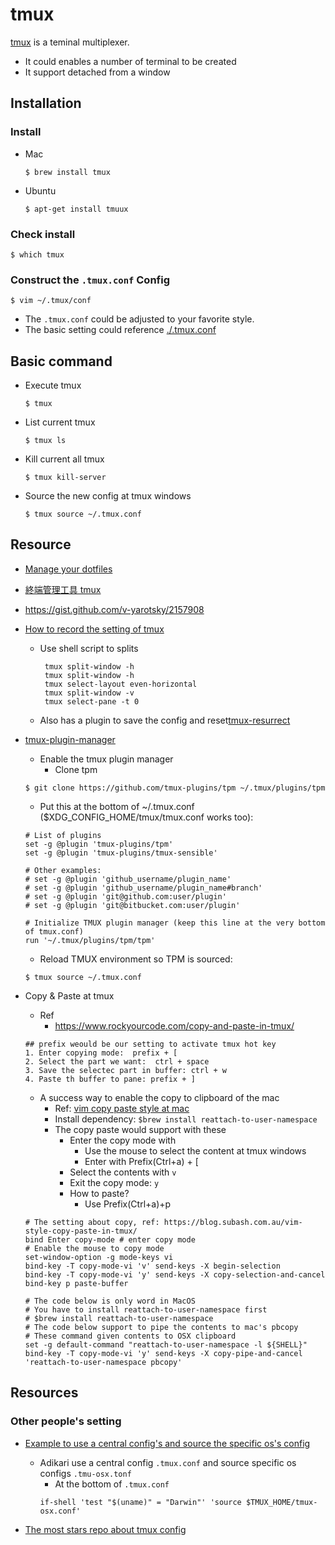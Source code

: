 # tmux 

[tmux](https://github.com/tmux/tmux) is a teminal multiplexer.
- It could enables a number of terminal to be created 
- It support detached from a window

## Installation 

### Install 
- Mac 
    ```
    $ brew install tmux 
    ```
- Ubuntu
    ```
    $ apt-get install tmuux
    ```

### Check install 
```
$ which tmux
```

### Construct the `.tmux.conf` Config 

```
$ vim ~/.tmux/conf
```
- The `.tmux.conf` could be adjusted to your favorite style.
- The basic setting could reference [./.tmux.conf](./.tmux.conf)


## Basic command

- Execute tmux
    ```
    $ tmux
    ```
- List current tmux
    ```
    $ tmux ls
    ```
- Kill current all tmux 
    ```
    $ tmux kill-server
    ```
- Source the new config at tmux windows
    ```
    $ tmux source ~/.tmux.conf
    ```

## Resource
- [Manage your dotfiles](https://missing.csail.mit.edu/2019/dotfiles/)
- [終端管理工具 tmux](https://mropengate.blogspot.com/2017/12/tmux.html)
- https://gist.github.com/v-yarotsky/2157908

- [How to record the setting of tmux](https://stackoverflow.com/questions/48619192/tmux-split-window-using-shell-script)
    - Use shell script to splits
       ```
        tmux split-window -h
        tmux split-window -h
        tmux select-layout even-horizontal
        tmux split-window -v
        tmux select-pane -t 0
       ```
    - Also has a plugin to save the config and reset[tmux-resurrect](https://github.com/tmux-plugins/tmux-resurrect)
- [tmux-plugin-manager](https://github.com/tmux-plugins/tpm)
    
    - Enable the tmux plugin manager
        - Clone tpm
    ```
    $ git clone https://github.com/tmux-plugins/tpm ~/.tmux/plugins/tpm
    ```
    
    - Put this at the bottom of ~/.tmux.conf ($XDG_CONFIG_HOME/tmux/tmux.conf works too):
    ```
    # List of plugins
    set -g @plugin 'tmux-plugins/tpm'
    set -g @plugin 'tmux-plugins/tmux-sensible'

    # Other examples:
    # set -g @plugin 'github_username/plugin_name'
    # set -g @plugin 'github_username/plugin_name#branch'
    # set -g @plugin 'git@github.com:user/plugin'
    # set -g @plugin 'git@bitbucket.com:user/plugin'

    # Initialize TMUX plugin manager (keep this line at the very bottom of tmux.conf)
    run '~/.tmux/plugins/tpm/tpm'
    ```
    
    - Reload TMUX environment so TPM is sourced:
    ```
    $ tmux source ~/.tmux.conf
    ```
- Copy & Paste at tmux 
    - Ref
       - https://www.rockyourcode.com/copy-and-paste-in-tmux/ 
    ```
    ## prefix weould be our setting to activate tmux hot key 
    1. Enter copying mode:  prefix + [ 
    2. Select the part we want:  ctrl + space 
    3. Save the selectec part in buffer: ctrl + w 
    4. Paste th buffer to pane: prefix + ]
    ```
    - A success way to enable the copy to clipboard of the mac 
        - Ref: [vim copy paste style at mac](https://blog.subash.com.au/vim-style-copy-paste-in-tmux/)
        - Install dependency: `$brew install reattach-to-user-namespace`
        - The copy paste would support with these
            - Enter the copy mode with
                - Use the mouse to select the content at tmux windows 
                - Enter with Prefix(Ctrl+a) + [
            - Select the contents with `v` 
            - Exit the copy mode: `y`
            - How to paste? 
                - Use Prefix(Ctrl+a)+p        
    ```
    # The setting about copy, ref: https://blog.subash.com.au/vim-style-copy-paste-in-tmux/
    bind Enter copy-mode # enter copy mode
    # Enable the mouse to copy mode
    set-window-option -g mode-keys vi
    bind-key -T copy-mode-vi 'v' send-keys -X begin-selection
    bind-key -T copy-mode-vi 'y' send-keys -X copy-selection-and-cancel
    bind-key p paste-buffer

    # The code below is only word in MacOS
    # You have to install reattach-to-user-namespace first
    # $brew install reattach-to-user-namespace
    # The code below support to pipe the contents to mac's pbcopy
    # These command given contents to OSX clipboard
    set -g default-command "reattach-to-user-namespace -l ${SHELL}"
    bind-key -T copy-mode-vi 'y' send-keys -X copy-pipe-and-cancel 'reattach-to-user-namespace pbcopy'
    ```
    
## Resources

### Other people's setting

- [Example to use a central config's and source the specific os's config](https://github.com/adikari/dotfiles/tree/master/tmux)
    - Adikari use a central config `.tmux.conf`  and source specific os configs `.tmu-osx.tonf`
        - At the bottom of `.tmux.conf` 
        ```
        if-shell 'test "$(uname)" = "Darwin"' 'source $TMUX_HOME/tmux-osx.conf'
        ```
  
- [The most stars repo about tmux config](https://github.com/gpakosz/.tmux) 
